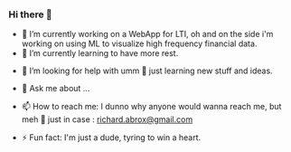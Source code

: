 ### Hi there 👋


<!-- **GrandFunkyGamer/GrandFunkyGamer** is a ✨ _special_ ✨ repository because its `README.md` (this file) appears on your GitHub profile.
 -->
<!-- Here are some ideas to get you started: -->

- 🔭 I’m currently working on a WebApp for LTI, oh and on the side i'm working on using ML to visualize high frequency financial data.
- 🌱 I’m currently learning to have more rest.
<!-- - 👯 I’m looking to collaborate on ... -->
- 🤔 I’m looking for help with umm 🤔 just learning new stuff and ideas.
- 💬 Ask me about ...
- 📫 How to reach me: I dunno why anyone would wanna reach me, but meh 🤷 just in case : richard.abrox@gmail.com

- ⚡ Fun fact: I'm just a dude, tyring to win a heart.

